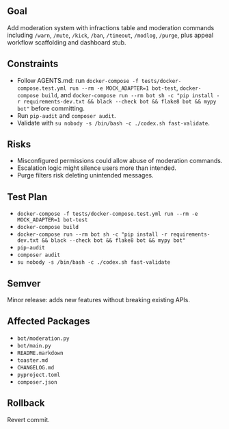 ## Goal
Add moderation system with infractions table and moderation commands including `/warn`, `/mute`, `/kick`, `/ban`, `/timeout`, `/modlog`, `/purge`, plus appeal workflow scaffolding and dashboard stub.

## Constraints
- Follow AGENTS.md: run `docker-compose -f tests/docker-compose.test.yml run --rm -e MOCK_ADAPTER=1 bot-test`, `docker-compose build`, and `docker-compose run --rm bot sh -c "pip install -r requirements-dev.txt && black --check bot && flake8 bot && mypy bot"` before committing.
- Run `pip-audit` and `composer audit`.
- Validate with `su nobody -s /bin/bash -c ./codex.sh fast-validate`.

## Risks
- Misconfigured permissions could allow abuse of moderation commands.
- Escalation logic might silence users more than intended.
- Purge filters risk deleting unintended messages.

## Test Plan
- `docker-compose -f tests/docker-compose.test.yml run --rm -e MOCK_ADAPTER=1 bot-test`
- `docker-compose build`
- `docker-compose run --rm bot sh -c "pip install -r requirements-dev.txt && black --check bot && flake8 bot && mypy bot"`
- `pip-audit`
- `composer audit`
- `su nobody -s /bin/bash -c ./codex.sh fast-validate`

## Semver
Minor release: adds new features without breaking existing APIs.

## Affected Packages
- `bot/moderation.py`
- `bot/main.py`
- `README.markdown`
- `toaster.md`
- `CHANGELOG.md`
- `pyproject.toml`
- `composer.json`

## Rollback
Revert commit.
